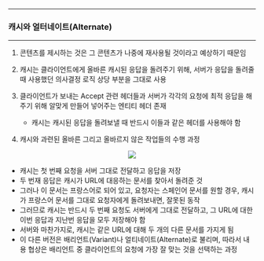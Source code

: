 -----
### 캐시와 얼터네이트(Alternate)
-----
1. 콘텐츠를 제시하는 것은 그 콘텐츠가 나중에 재사용될 것이라고 예상하기 때문임
2. 캐시는 클라이언트에게 올바른 캐시된 응답을 돌려주기 위해, 서버가 응답을 돌려줄 때 사용했던 의사결정 로직 상당 부분을 그대로 사용
3. 클라이언트가 보내는 Accept 관련 헤더들과 서버가 각각의 요청에 최적 응답을 해주기 위해 알맞게 만들어 넣어주는 엔티티 헤더 존재
   - 캐시는 캐시된 응답을 돌려보낼 때 반드시 이들과 같은 헤더를 사용해야 함

4. 캐시와 과련된 올바른 그리고 올바르지 않은 작업들의 수행 과정
<div align="center">
<img src="https://github.com/user-attachments/assets/57bff77c-ed9b-44f0-b1bf-513a3ae830b1">
</div>

   - 캐시는 첫 번째 요청을 서버 그대로 전달하고 응답을 저장
   - 두 번재 응답은 캐시가 URL에 대응하는 문서를 찾아서 돌려준 것
   - 그러나 이 문서는 프랑스어로 되어 있고, 요청자는 스페인어 문서를 원할 경우, 캐시가 프랑스어 문서를 그대로 요청자에게 돌려보내면, 잘못된 동작
   - 그러므로 캐시는 반드시 두 번째 요청도 서버에게 그대로 전달하고, 그 URL에 대한 이번 응답과 지난번 응답을 모두 저장해야 함
   - 서버와 마찬가지로, 캐시는 같은 URL에 대해 두 개의 다른 문서를 가지게 됨
   - 이 다른 버전은 배리언트(Variant)나 얼티네이트(Alternate)로 불리며, 따라서 내용 협상은 배리언트 중 클라이언트의 요청에 가장 잘 맞는 것을 선택하는 과정

